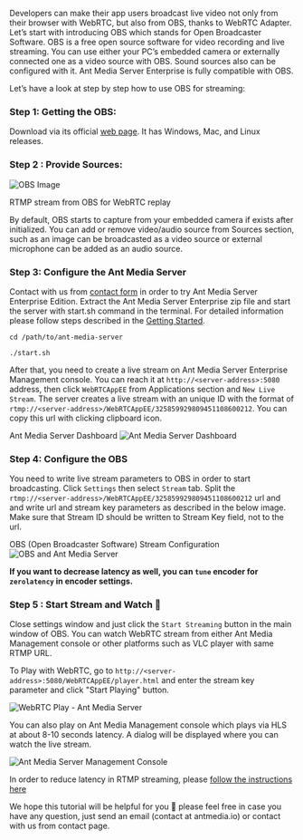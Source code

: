 Developers can make their app users broadcast live video not only from their browser with WebRTC, but also from OBS, thanks to WebRTC Adapter. Let’s start with introducing OBS which stands for Open Broadcaster Software. OBS is a free open source software for video recording and live streaming. You can use either your PC’s embedded camera or externally connected one as a video source with OBS. Sound sources also can be configured with it. Ant Media Server Enterprise is fully compatible with OBS.

Let’s have a look at step by step how to use OBS for streaming:
### Step 1: Getting the OBS:

Download via its official [web page](https://obsproject.com/). It has Windows, Mac, and Linux releases.

### Step 2 : Provide Sources:
![OBS Image](https://i0.wp.com/antmedia.io/wp-content/uploads/2017/12/Screenshotfrom2017-12-2116-16-04-1024x576.jpg)

RTMP stream from OBS for WebRTC replay

By default, OBS starts to capture from your embedded camera if exists after initialized. You can add or remove video/audio source from Sources section, such as an image can be broadcasted as a video source or external microphone can be added as an audio source.

### Step 3: Configure the Ant Media Server

Contact with us from [contact form](https://antmedia.io/#contacts) in order to try Ant Media Server Enterprise Edition. Extract the Ant Media Server Enterprise zip file and start the server with start.sh command in the terminal. For detailed information please follow steps described in the [Getting Started](https://github.com/ant-media/Ant-Media-Server/wiki/Getting-Started).
```
cd /path/to/ant-media-server

./start.sh
```

After that, you need to create a live stream on Ant Media Server Enterprise Management console. You can reach it at `http://<server-address>:5080` address, then click `WebRTCAppEE` from Applications section and `New Live Stream`. The server creates a live stream with an unique ID with the format of `rtmp://<server-address>/WebRTCAppEE/325859929809451108600212`. You can copy this url with clicking clipboard icon.
 

Ant Media Server Dashboard
![Ant Media Server Dashboard](https://i0.wp.com/antmedia.io/wp-content/uploads/2018/08/webrtcAppEE.png)

### Step 4: Configure the OBS

You need to write live stream parameters to OBS in order to start broadcasting. Click `Settings` then select `Stream` tab. Split the `rtmp://<server-address>/WebRTCAppEE/325859929809451108600212` url and and write url and stream key parameters as described in the below image. Make sure that Stream ID should be written to Stream Key field, not to the url.

OBS (Open Broadcaster Software) Stream Configuration
![OBS and Ant Media Server](https://i0.wp.com/antmedia.io/wp-content/uploads/2018/08/obs_set_stream_url.png)

**If you want to decrease latency as well, you can `tune` encoder for `zerolatency` in encoder settings.**
 

### Step 5 : Start Stream and Watch 🙂

Close settings window and just click the `Start Streaming` button in the main window of OBS. You can watch WebRTC stream from either Ant Media Management console or other platforms such as VLC player with same RTMP URL.

To Play with WebRTC, go to `http://<server-address>:5080/WebRTCAppEE/player.html` and enter the stream key parameter and click "Start Playing" button.


![WebRTC Play - Ant Media Server](https://i0.wp.com/antmedia.io/wp-content/uploads/2018/08/player.png)


You can also play on Ant Media Management console which plays via HLS at about 8-10 seconds latency. A dialog will be displayed where you can watch the live stream.

![Ant Media Server Management Console ](https://i0.wp.com/antmedia.io/wp-content/uploads/2018/08/console_play.png)

In order to reduce latency in RTMP streaming, please [follow the instructions here](https://github.com/ant-media/Ant-Media-Server/wiki/How-to-Reduce-Latency-in-RTMP-to-HLS%3F)

We hope this tutorial will be helpful for you 🙂 please feel free in case you have any question, just send an email (contact at antmedia.io) or contact with us from contact page.